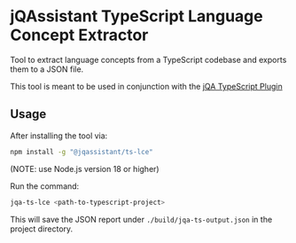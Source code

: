 # jQAssistant TypeScript Language Concept Extractor

Tool to extract language concepts from a TypeScript codebase and exports them to a JSON file.

This tool is meant to be used in conjunction with the [jQA TypeScript Plugin](https://github.com/jqassistant-plugin/jqassistant-typescript-plugin)

## Usage

After installing the tool via:
```bash
npm install -g "@jqassistant/ts-lce"
```
(NOTE: use Node.js version 18 or higher)

Run the command:
```bash
jqa-ts-lce <path-to-typescript-project>
```

This will save the JSON report under `./build/jqa-ts-output.json` in the project directory.
